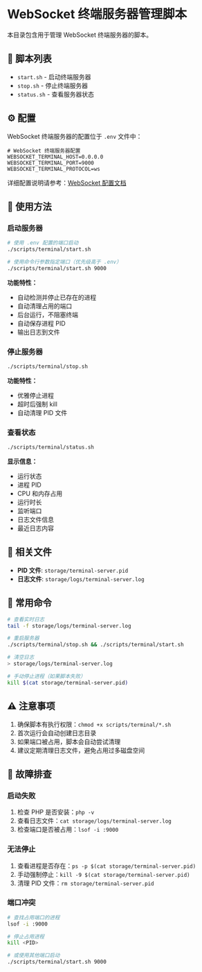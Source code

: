 # WebSocket 终端服务器管理脚本

本目录包含用于管理 WebSocket 终端服务器的脚本。

## 📁 脚本列表

- `start.sh` - 启动终端服务器
- `stop.sh` - 停止终端服务器
- `status.sh` - 查看服务器状态

## ⚙️ 配置

WebSocket 终端服务器的配置位于 `.env` 文件中：

```env
# WebSocket 终端服务器配置
WEBSOCKET_TERMINAL_HOST=0.0.0.0
WEBSOCKET_TERMINAL_PORT=9000
WEBSOCKET_TERMINAL_PROTOCOL=ws
```

详细配置说明请参考：[WebSocket 配置文档](../../docs/WEBSOCKET_CONFIG.md)

## 🚀 使用方法

### 启动服务器

```bash
# 使用 .env 配置的端口启动
./scripts/terminal/start.sh

# 使用命令行参数指定端口（优先级高于 .env）
./scripts/terminal/start.sh 9000
```

**功能特性：**
- 自动检测并停止已存在的进程
- 自动清理占用的端口
- 后台运行，不阻塞终端
- 自动保存进程 PID
- 输出日志到文件

### 停止服务器

```bash
./scripts/terminal/stop.sh
```

**功能特性：**
- 优雅停止进程
- 超时后强制 kill
- 自动清理 PID 文件

### 查看状态

```bash
./scripts/terminal/status.sh
```

**显示信息：**
- 运行状态
- 进程 PID
- CPU 和内存占用
- 运行时长
- 监听端口
- 日志文件信息
- 最近日志内容

## 📂 相关文件

- **PID 文件**: `storage/terminal-server.pid`
- **日志文件**: `storage/logs/terminal-server.log`

## 📝 常用命令

```bash
# 查看实时日志
tail -f storage/logs/terminal-server.log

# 重启服务器
./scripts/terminal/stop.sh && ./scripts/terminal/start.sh

# 清空日志
> storage/logs/terminal-server.log

# 手动停止进程（如果脚本失败）
kill $(cat storage/terminal-server.pid)
```

## ⚠️ 注意事项

1. 确保脚本有执行权限：`chmod +x scripts/terminal/*.sh`
2. 首次运行会自动创建日志目录
3. 如果端口被占用，脚本会自动尝试清理
4. 建议定期清理日志文件，避免占用过多磁盘空间

## 🔧 故障排查

### 启动失败

1. 检查 PHP 是否安装：`php -v`
2. 查看日志文件：`cat storage/logs/terminal-server.log`
3. 检查端口是否被占用：`lsof -i :9000`

### 无法停止

1. 查看进程是否存在：`ps -p $(cat storage/terminal-server.pid)`
2. 手动强制停止：`kill -9 $(cat storage/terminal-server.pid)`
3. 清理 PID 文件：`rm storage/terminal-server.pid`

### 端口冲突

```bash
# 查找占用端口的进程
lsof -i :9000

# 停止占用进程
kill <PID>

# 或使用其他端口启动
./scripts/terminal/start.sh 9000
```
